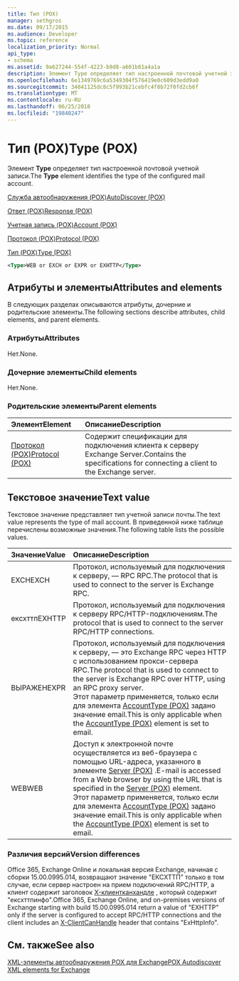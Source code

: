 ```yaml
---
title: Тип (POX)
manager: sethgros
ms.date: 09/17/2015
ms.audience: Developer
ms.topic: reference
localization_priority: Normal
api_type:
- schema
ms.assetid: 9a627244-554f-4223-b9d8-a601b81a4a1a
description: Элемент Type определяет тип настроенной почтовой учетной записи.
ms.openlocfilehash: 6e1349769c6a5349304f576419e0c609d3edd9a0
ms.sourcegitcommit: 34041125dc8c5f993b21cebfc4f8b72f0fd2cb6f
ms.translationtype: MT
ms.contentlocale: ru-RU
ms.lasthandoff: 06/25/2018
ms.locfileid: "19840247"
---
```

# <a name="type-pox"></a><span data-ttu-id="1bdee-103">Тип (POX)</span><span class="sxs-lookup"><span data-stu-id="1bdee-103">Type (POX)</span></span>

<span data-ttu-id="1bdee-104">Элемент **Type** определяет тип настроенной почтовой учетной записи.</span><span class="sxs-lookup"><span data-stu-id="1bdee-104">The **Type** element identifies the type of the configured mail account.</span></span> 
  
[<span data-ttu-id="1bdee-105">Служба автообнаружения (POX)</span><span class="sxs-lookup"><span data-stu-id="1bdee-105">AutoDiscover (POX)</span></span>](autodiscover-pox.md)
  
[<span data-ttu-id="1bdee-106">Ответ (POX)</span><span class="sxs-lookup"><span data-stu-id="1bdee-106">Response (POX)</span></span>](response-pox.md)
  
[<span data-ttu-id="1bdee-107">Учетная запись (POX)</span><span class="sxs-lookup"><span data-stu-id="1bdee-107">Account (POX)</span></span>](account-pox.md)
  
[<span data-ttu-id="1bdee-108">Протокол (POX)</span><span class="sxs-lookup"><span data-stu-id="1bdee-108">Protocol (POX)</span></span>](protocol-pox.md)
  
[<span data-ttu-id="1bdee-109">Тип (POX)</span><span class="sxs-lookup"><span data-stu-id="1bdee-109">Type (POX)</span></span>](type-pox.md)
  
```XML
<Type>WEB or EXCH or EXPR or EXHTTP</Type>
```

## <a name="attributes-and-elements"></a><span data-ttu-id="1bdee-110">Атрибуты и элементы</span><span class="sxs-lookup"><span data-stu-id="1bdee-110">Attributes and elements</span></span>

<span data-ttu-id="1bdee-111">В следующих разделах описываются атрибуты, дочерние и родительские элементы.</span><span class="sxs-lookup"><span data-stu-id="1bdee-111">The following sections describe attributes, child elements, and parent elements.</span></span>
  
### <a name="attributes"></a><span data-ttu-id="1bdee-112">Атрибуты</span><span class="sxs-lookup"><span data-stu-id="1bdee-112">Attributes</span></span>

<span data-ttu-id="1bdee-113">Нет.</span><span class="sxs-lookup"><span data-stu-id="1bdee-113">None.</span></span>
  
### <a name="child-elements"></a><span data-ttu-id="1bdee-114">Дочерние элементы</span><span class="sxs-lookup"><span data-stu-id="1bdee-114">Child elements</span></span>

<span data-ttu-id="1bdee-115">Нет.</span><span class="sxs-lookup"><span data-stu-id="1bdee-115">None.</span></span>
  
### <a name="parent-elements"></a><span data-ttu-id="1bdee-116">Родительские элементы</span><span class="sxs-lookup"><span data-stu-id="1bdee-116">Parent elements</span></span>

|<span data-ttu-id="1bdee-117">**Элемент**</span><span class="sxs-lookup"><span data-stu-id="1bdee-117">**Element**</span></span>|<span data-ttu-id="1bdee-118">**Описание**</span><span class="sxs-lookup"><span data-stu-id="1bdee-118">**Description**</span></span>|
|:-----|:-----|
|[<span data-ttu-id="1bdee-119">Протокол (POX)</span><span class="sxs-lookup"><span data-stu-id="1bdee-119">Protocol (POX)</span></span>](protocol-pox.md) <br/> |<span data-ttu-id="1bdee-120">Содержит спецификации для подключения клиента к серверу Exchange Server.</span><span class="sxs-lookup"><span data-stu-id="1bdee-120">Contains the specifications for connecting a client to the Exchange server.</span></span>  <br/> |
   
## <a name="text-value"></a><span data-ttu-id="1bdee-121">Текстовое значение</span><span class="sxs-lookup"><span data-stu-id="1bdee-121">Text value</span></span>

<span data-ttu-id="1bdee-122">Текстовое значение представляет тип учетной записи почты.</span><span class="sxs-lookup"><span data-stu-id="1bdee-122">The text value represents the type of mail account.</span></span> <span data-ttu-id="1bdee-123">В приведенной ниже таблице перечислены возможные значения.</span><span class="sxs-lookup"><span data-stu-id="1bdee-123">The following table lists the possible values.</span></span>
  
|<span data-ttu-id="1bdee-124">**Значение**</span><span class="sxs-lookup"><span data-stu-id="1bdee-124">**Value**</span></span>|<span data-ttu-id="1bdee-125">**Описание**</span><span class="sxs-lookup"><span data-stu-id="1bdee-125">**Description**</span></span>|
|:-----|:-----|
|<span data-ttu-id="1bdee-126">EXCH</span><span class="sxs-lookup"><span data-stu-id="1bdee-126">EXCH</span></span>  <br/> |<span data-ttu-id="1bdee-127">Протокол, используемый для подключения к серверу, — RPC RPC.</span><span class="sxs-lookup"><span data-stu-id="1bdee-127">The protocol that is used to connect to the server is Exchange RPC.</span></span>  <br/> |
|<span data-ttu-id="1bdee-128">ексхттп</span><span class="sxs-lookup"><span data-stu-id="1bdee-128">EXHTTP</span></span>  <br/> |<span data-ttu-id="1bdee-129">Протокол, используемый для подключения к серверу RPC/HTTP-подключениям.</span><span class="sxs-lookup"><span data-stu-id="1bdee-129">The protocol that is used to connect to the server RPC/HTTP connections.</span></span>  <br/> |
|<span data-ttu-id="1bdee-130">ВЫРАЖЕН</span><span class="sxs-lookup"><span data-stu-id="1bdee-130">EXPR</span></span>  <br/> |<span data-ttu-id="1bdee-131">Протокол, используемый для подключения к серверу, — это Exchange RPC через HTTP с использованием прокси-сервера RPC.</span><span class="sxs-lookup"><span data-stu-id="1bdee-131">The protocol that is used to connect to the server is Exchange RPC over HTTP, using an RPC proxy server.</span></span>  <br/> <span data-ttu-id="1bdee-132">Этот параметр применяется, только если для элемента [AccountType (POX)](accounttype-pox.md) задано значение email.</span><span class="sxs-lookup"><span data-stu-id="1bdee-132">This is only applicable when the [AccountType (POX)](accounttype-pox.md) element is set to email.</span></span>  <br/> |
|<span data-ttu-id="1bdee-133">WEB</span><span class="sxs-lookup"><span data-stu-id="1bdee-133">WEB</span></span>  <br/> |<span data-ttu-id="1bdee-134">Доступ к электронной почте осуществляется из веб-браузера с помощью URL-адреса, указанного в элементе [Server (POX)](server-pox.md) .</span><span class="sxs-lookup"><span data-stu-id="1bdee-134">E-mail is accessed from a Web browser by using the URL that is specified in the [Server (POX)](server-pox.md) element.</span></span>  <br/> <span data-ttu-id="1bdee-135">Этот параметр применяется, только если для элемента [AccountType (POX)](accounttype-pox.md) задано значение email.</span><span class="sxs-lookup"><span data-stu-id="1bdee-135">This is only applicable when the [AccountType (POX)](accounttype-pox.md) element is set to email.</span></span>  <br/> |
   
### <a name="version-differences"></a><span data-ttu-id="1bdee-136">Различия версий</span><span class="sxs-lookup"><span data-stu-id="1bdee-136">Version differences</span></span>

<span data-ttu-id="1bdee-137">Office 365, Exchange Online и локальная версия Exchange, начиная с сборки 15.00.0995.014, возвращают значение "ЕКСХТТП" только в том случае, если сервер настроен на прием подключений RPC/HTTP, а клиент содержит заголовок [X-клиентканхандле](pox-autodiscover-request-for-exchange.md) , который содержит "ексхттпинфо".</span><span class="sxs-lookup"><span data-stu-id="1bdee-137">Office 365, Exchange Online, and on-premises versions of Exchange starting with build 15.00.0995.014 return a value of "EXHTTP" only if the server is configured to accept RPC/HTTP connections and the client includes an [X-ClientCanHandle](pox-autodiscover-request-for-exchange.md) header that contains "ExHttpInfo".</span></span> 
  
## <a name="see-also"></a><span data-ttu-id="1bdee-138">См. также</span><span class="sxs-lookup"><span data-stu-id="1bdee-138">See also</span></span>



[<span data-ttu-id="1bdee-139">XML-элементы автообнаружения POX для Exchange</span><span class="sxs-lookup"><span data-stu-id="1bdee-139">POX Autodiscover XML elements for Exchange</span></span>](pox-autodiscover-xml-elements-for-exchange.md)

